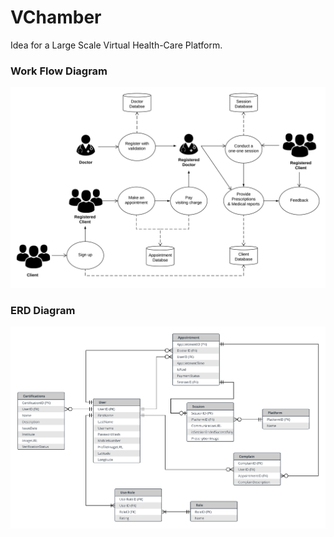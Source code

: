 # VChamber
Idea for a Large Scale Virtual Health-Care Platform.

### Work Flow Diagram
![Work flow diagram](telemedicine_workflow.png)


### ERD Diagram
![ERD Diagram](ER-Diagram-Idea-Contest.png)

